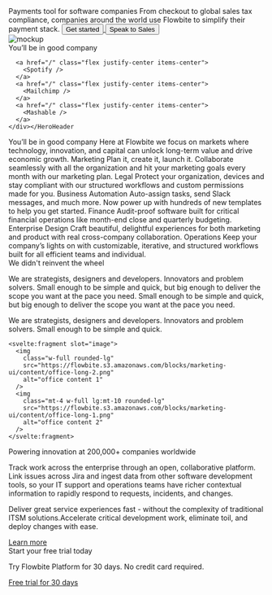 <script>
  import {
    Section,
    HeroHeader,
    FeatureDefault,
    FeatureItem,
    ContentWithImage,
    Content,
    Cta
  } from 'flowbite-svelte-blocks';
  import {
    Button
  } from 'flowbite-svelte';
  import { Icon } from 'flowbite-svelte-icons';
  import {
    Airbnb,
    Facebook,
    Github,
    Google,
    Mailchimp,
    Mashable,
    Microsoft,
    Spotify,
    Twitter,
    Instagram
  } from '../utils';
</script>

<Section name="heroVisual">
  <div class="mr-auto place-self-center lg:col-span-7">
    <HeroHeader
      h1Class="max-w-2xl mb-4 text-4xl font-extrabold tracking-tight leading-none md:text-5xl xl:text-6xl dark:text-white"
      pClass="max-w-2xl mb-6 font-light text-gray-500 lg:mb-8 md:text-lg lg:text-xl dark:text-gray-400"
    >
      <svelte:fragment slot="h1">Payments tool for software companies</svelte:fragment>
      <svelte:fragment slot="paragraph">
        From checkout to global sales tax compliance, companies around the world use Flowbite to
        simplify their payment stack.
      </svelte:fragment>
      <a href="/"
        ><Button size="xl" class="inline-flex items-center justify-center mr-3"
          >Get started<Icon name="arrow-right-solid" class="ml-2 -mr-1" /></Button
        >
      </a>
      <a href="/"
        ><Button color="light" size="xl" class="inline-flex items-center justify-center"
          >Speak to Sales</Button
        >
      </a>
    </HeroHeader>
  </div>
  <div class="hidden lg:mt-0 lg:col-span-5 lg:flex">
    <img
      src="https://flowbite.s3.amazonaws.com/blocks/marketing-ui/hero/phone-mockup.png"
      alt="mockup"
    />
  </div>
</Section>

<Section name="logos">
  <HeroHeader>
    <svelte:fragment slot="h2">You’ll be in good company</svelte:fragment>
    <div
      class="grid grid-cols-2 gap-8 text-gray-500 sm:gap-12 md:grid-cols-3 lg:grid-cols-6 dark:text-gray-400"
    >
      <a href="/" class="flex justify-center items-center">
        <Airbnb />
      </a>
      <a href="/" class="flex justify-center items-center">
        <Google />
      </a>
      <a href="/" class="flex justify-center items-center">
        <Microsoft />
      </a>

      <a href="/" class="flex justify-center items-center">
        <Spotify />
      </a>
      <a href="/" class="flex justify-center items-center">
        <Mailchimp />
      </a>
      <a href="/" class="flex justify-center items-center">
        <Mashable />
      </a>
    </div></HeroHeader
  >
</Section>

<Section name="feature">
  <HeroHeader
    class="max-w-screen-md mb-8 lg:mb-16"
    h2Class="mb-4 text-4xl tracking-tight font-extrabold text-gray-900 dark:text-white"
    pClass="text-gray-500 sm:text-xl dark:text-gray-400"
  >
    <svelte:fragment slot="h2">You’ll be in good company</svelte:fragment>
    <svelte:fragment slot="paragraph"
      >Here at Flowbite we focus on markets where technology, innovation, and capital can unlock
      long-term value and drive economic growth.</svelte:fragment
    >
  </HeroHeader>
  <FeatureDefault>
    <FeatureItem>
      <svelte:fragment slot="icon"
        ><Icon name="chart-solid"
          class="text-primary-600 dark:text-primary-300"
        /></svelte:fragment
      >
      <svelte:fragment slot="h3">Marketing</svelte:fragment>
      <svelte:fragment slot="paragraph"
        >Plan it, create it, launch it. Collaborate seamlessly with all the organization and hit
        your marketing goals every month with our marketing plan.</svelte:fragment
      >
    </FeatureItem>
    <FeatureItem>
      <svelte:fragment slot="icon"
        ><Icon name="landmark-solid"
          class="text-primary-600 dark:text-primary-300"
        /></svelte:fragment
      >
      <svelte:fragment slot="h3">Legal</svelte:fragment>
      <svelte:fragment slot="paragraph"
        >Protect your organization, devices and stay compliant with our structured workflows and
        custom permissions made for you.</svelte:fragment
      >
    </FeatureItem>
    <FeatureItem>
      <svelte:fragment slot="icon"
        ><Icon name="briefcase-solid"
          class="text-primary-600 dark:text-primary-300"
        /></svelte:fragment
      >
      <svelte:fragment slot="h3">Business Automation</svelte:fragment>
      <svelte:fragment slot="paragraph"
        >Auto-assign tasks, send Slack messages, and much more. Now power up with hundreds of new
        templates to help you get started.</svelte:fragment
      >
    </FeatureItem>
    <FeatureItem>
      <svelte:fragment slot="icon"
        ><Icon name="dollar-solid"
          class="text-primary-600 dark:text-primary-300"
        /></svelte:fragment
      >
      <svelte:fragment slot="h3">Finance</svelte:fragment>
      <svelte:fragment slot="paragraph"
        >Audit-proof software built for critical financial operations like month-end close and
        quarterly budgeting.</svelte:fragment
      >
    </FeatureItem>
    <FeatureItem>
      <svelte:fragment slot="icon"
        ><Icon name="rocket-solid"
          class="text-primary-600 dark:text-primary-300"
        /></svelte:fragment
      >
      <svelte:fragment slot="h3">Enterprise Design</svelte:fragment>
      <svelte:fragment slot="paragraph"
        >Craft beautiful, delightful experiences for both marketing and product with real
        cross-company collaboration.</svelte:fragment
      >
    </FeatureItem>
    <FeatureItem>
      <svelte:fragment slot="icon"
        ><Icon name="cog-outline"
          class="text-primary-600 dark:text-primary-300"
        /></svelte:fragment
      >
      <svelte:fragment slot="h3">Operations</svelte:fragment>
      <svelte:fragment slot="paragraph"
        >Keep your company’s lights on with customizable, iterative, and structured workflows
        built for all efficient teams and individual.</svelte:fragment
      >
    </FeatureItem>
  </FeatureDefault>
</Section>

<Section name="contentwithimg">
  <ContentWithImage>
    <svelte:fragment slot="h2">We didn't reinvent the wheel</svelte:fragment>
    <p class="mb-4">
      We are strategists, designers and developers. Innovators and problem solvers. Small enough to
      be simple and quick, but big enough to deliver the scope you want at the pace you need. Small
      enough to be simple and quick, but big enough to deliver the scope you want at the pace you
      need.
    </p>
    <p>
      We are strategists, designers and developers. Innovators and problem solvers. Small enough to
      be simple and quick.
    </p>

    <svelte:fragment slot="image">
      <img
        class="w-full rounded-lg"
        src="https://flowbite.s3.amazonaws.com/blocks/marketing-ui/content/office-long-2.png"
        alt="office content 1"
      />
      <img
        class="mt-4 w-full lg:mt-10 rounded-lg"
        src="https://flowbite.s3.amazonaws.com/blocks/marketing-ui/content/office-long-1.png"
        alt="office content 2"
      />
    </svelte:fragment>
  </ContentWithImage>
</Section>

<Section name="content">
  <Content>
    <svelte:fragment slot="h2">Powering innovation at 200,000+ companies worldwide</svelte:fragment>
    <p class="mb-4 font-light">
      Track work across the enterprise through an open, collaborative platform. Link issues across
      Jira and ingest data from other software development tools, so your IT support and operations
      teams have richer contextual information to rapidly respond to requests, incidents, and
      changes.
    </p>
    <p class="mb-4 font-medium">
      Deliver great service experiences fast - without the complexity of traditional ITSM
      solutions.Accelerate critical development work, eliminate toil, and deploy changes with ease.
    </p>
    <a
      href="/"
      class="inline-flex items-center font-medium text-primary-600 hover:text-primary-800 dark:text-primary-500 dark:hover:text-primary-700"
    >
      Learn more
      <Icon name="chevron-right-outline" class="ml-1" size="sm" />
    </a>
  </Content>
</Section>

<Section name="headingwithctabutton">
  <Cta>
    <svelte:fragment slot="h2">Start your free trial today</svelte:fragment>
    <p class="mb-6 font-light text-gray-500 dark:text-gray-400 md:text-lg">
      Try Flowbite Platform for 30 days. No credit card required.
    </p>
    <a
      href="/"
      class="text-white bg-primary-700 hover:bg-primary-800 focus:ring-4 focus:ring-primary-300 font-medium rounded-lg text-sm px-5 py-2.5 mr-2 mb-2 dark:bg-primary-600 dark:hover:bg-primary-700 focus:outline-none dark:focus:ring-primary-800"
      >Free trial for 30 days</a
    >
  </Cta>
</Section>
